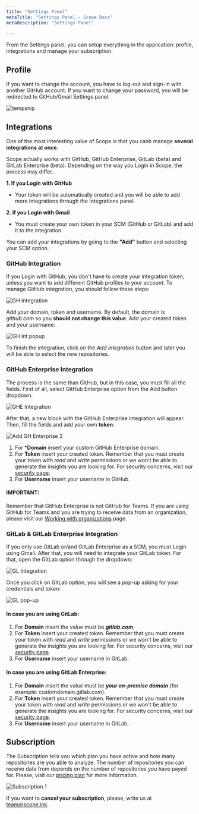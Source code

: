 ```yaml
---
title: "Settings Panel"
metaTitle: "Settings Panel - Scope Docs"
metaDescription: "Settings Panel"

---
```


From the Settings panel, you can setup everything in the application: profile, integrations and manage your subscription.

## Profile

If you want to change the account, you have to log-out and sign-in with another GitHub account. If you want to change your password, you will be redirected to GitHub/Gmail Settings panel.

![tempsnip](https://user-images.githubusercontent.com/48650098/77152722-c7ed1c80-6a98-11ea-9e2e-1d9180ea512a.png)

## Integrations 

One of the most interesting value of Scope is that you canb manage **several integrations at once**. 

Scope actually works with GitHub, GitHub Enterprise, GitLab (beta) and GitLab Enterprise (beta). Depending on the way you Login in Scope, the process may differ. 

**1. If you Login with GitHub**

- Your token will be automatically created and you will be able to add more integrations through the Integrations panel.

**2. If you Login with Gmail**

- You must create your own token in your SCM (GitHub or GitLab) and add it to the integration.

You can add your integrations by going to the **"Add"** button and selecting your SCM option.

### GitHub Integration

If you Login with GitHub, you don't have to create your integration token, unless you want to add different GitHub profiles to your account. To manage GitHub integration, you should follow these steps:

![GH Integration](https://user-images.githubusercontent.com/48650098/79743481-ef880c80-8304-11ea-991c-33a0b2f97794.png)

Add your domain, token and username. By default, the domain is *github.com* so you **should not change this value**. Add your created token and your username:

![GH Int popup](https://user-images.githubusercontent.com/48650098/79741332-5acfdf80-8301-11ea-9317-ddab69b1aaea.png)

To finish the integration, click on the *Add integration* button and later you will be able to select the new repositories.

### GitHub Enterprise Integration

The process is the same than GitHub, but in this case, you must fill all the fields. First of all, select GitHub Enterprise option from the Add button dropdown.

![GHE Integration](https://user-images.githubusercontent.com/48650098/79743582-1f371480-8305-11ea-8d62-3bd20638abe7.png)

After that, a new block with the GitHub Enterprise integration will appear. Then, fill the fields and add your own **token**:

![Add GH Enterprise 2](https://user-images.githubusercontent.com/48650098/72068740-0d95a800-32e6-11ea-9e9e-b35fc6cb2f52.png)

1. For ***Domain** insert your custom GitHub Enterprise domain.
2. For **Token** insert your created token. Remember that you must create your token with *read* and *write* permissions or we won't be able to generate the insights you are looking for. For security concerns, visit our [security page](https://docs.scope.ink/introduction/7-security "security page").
3. For **Username** insert your username in GitHub.

#### IMPORTANT: 

Remember that GitHub Enterprise is not GitHub for Teams. If you are using GitHub for Teams and you are trying to receive data from an organization, please visit our [Working with organizations](https://docs.scope.ink/starting-with-scope/6-working-with-organizations "Working with organizations") page.

### GitLab & GitLab Enterprise Integration

If you only use GitLab or/and GitLab Enterprise as a SCM, you must Login using Gmail. After that, you will need to integrate your GitLab token. For that, open the GitLab option through the dropdown:

![GL Integration](https://user-images.githubusercontent.com/48650098/79743945-cfa51880-8305-11ea-8843-8c1af22d5b7d.png)

Once you click on GitLab option, you will see a pop-up asking for your credentials and token:

![GL pop-up](https://user-images.githubusercontent.com/48650098/79744469-acc73400-8306-11ea-98dc-256da261a559.png)

#### In case you are using GitLab:

1. For **Domain** insert the value must be ***gitlab.com***.
2. For **Token** insert your created token. Remember that you must create your token with *read* and *write* permissions or we won't be able to generate the insights you are looking for. For security concerns, visit our [security page](https://docs.scope.ink/introduction/7-security "security page").
3. For **Username** insert your username in GitLab.

#### In case you are using GitLab Enterprise:

1. For **Domain** insert the value must be ***your on-premise domain*** (for example: customdomain.gitlab.com).
2. For **Token** insert your created token. Remember that you must create your token with *read* and *write* permissions or we won't be able to generate the insights you are looking for. For security concerns, visit our [security page](https://docs.scope.ink/introduction/7-security "security page").
3. For **Username** insert your username in GitLab.

## Subscription

The Subscription tells you which plan you have active and how many repositories are you able to analyze. The number of repositories you can receive data from depends on the number of repositories you have payed for. Please, visit our [pricing plan](https://scope.ink/pricing "pricing plan") for more information.

![Subscription 1](https://user-images.githubusercontent.com/48650098/71579009-d14e9480-2afa-11ea-969d-4c472297f234.png)

If you want to **cancel your subscription**, please, write us at [team@scope.ink](mailto:team@scope.ink "team@scope.ink").